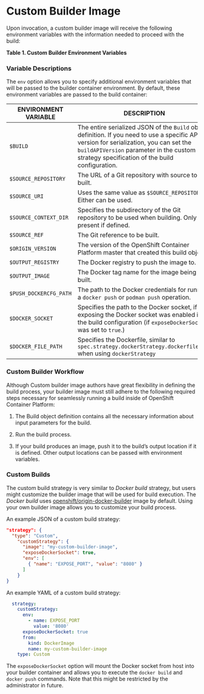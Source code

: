 # Custom Builder Image

Upon invocation, a custom builder image will receive the following environment variables with the information needed to proceed with the build:

**Table 1. Custom Builder Environment Variables**

### Variable Descriptions

The `env` option allows you to specify additional environment variables that will
be passed to the builder container environment. By default, these environment
variables are passed to the build container:

| ENVIRONMENT VARIABLE  | DESCRIPTION |
| --------------------- | ----------- |
| `$BUILD` | The entire serialized JSON of the `Build` object definition. If you need to use a specific API version for serialization, you can set the `buildAPIVersion` parameter in the custom strategy specification of the build configuration. |
| `$SOURCE_REPOSITORY` | The URL of a Git repository with source to be built. |
| `$SOURCE_URI` | Uses the same value as `$SOURCE_REPOSITORY`. Either can be used. |
| `$SOURCE_CONTEXT_DIR` | Specifies the subdirectory of the Git repository to be used when building. Only present if defined. |
| `$SOURCE_REF` | The Git reference to be built. |
| `$ORIGIN_VERSION` | The version of the OpenShift Container Platform master that created this build object. |
| `$OUTPUT_REGISTRY` | The Docker registry to push the image to. |
| `$OUTPUT_IMAGE` | The Docker tag name for the image being built. |
| `$PUSH_DOCKERCFG_PATH` | The path to the Docker credentials for running a `docker push` or `podman push` operation. |
| `$DOCKER_SOCKET` | Specifies the path to the Docker socket, if exposing the Docker socket was enabled in the build configuration (if `exposeDockerSocket` was set to `true`.) |
| `$DOCKER_FILE_PATH` | Specifies the Dockerfile, similar to `spec.strategy.dockerStrategy.dockerfilePath` when using `dockerStrategy` |


### Custom Builder Workflow


Although Custom builder image authors have great flexibility in defining the build process, your builder image must still adhere to the following required steps necessary for seamlessly running a build inside of OpenShift Container Platform:

1.    The Build object definition contains all the necessary information about input parameters for the build.

2.    Run the build process.

3.    If your build produces an image, push it to the build’s output location if it is defined. Other output locations can be passed with environment variables.


### Custom Builds

The custom build strategy is very similar to *Docker build* strategy, but users might customize the builder image that will be used for build execution. The *Docker build* uses [openshift/origin-docker-builder](https://hub.docker.com/r/openshift/origin-docker-builder/) image by default. Using your own builder image allows you to customize your build process.

An example JSON of a custom build strategy:

```json
"strategy": {
  "type": "Custom",
    "customStrategy": {
      "image": "my-custom-builder-image",
      "exposeDockerSocket": true,
      "env": [
        { "name": "EXPOSE_PORT", "value": "8080" }
      ]
    }
}
```

An example YAML of a custom build strategy:

```yaml
  strategy:
    customStrategy:
      env:
        - name: EXPOSE_PORT
          value: '8080'
      exposeDockerSocket: true
      from:
        kind: DockerImage
        name: my-custom-builder-image
    type: Custom
```

The `exposeDockerSocket` option will mount the Docker socket from host into your
builder container and allows you to execute the `docker build` and `docker push` commands.
Note that this might be restricted by the administrator in future.

